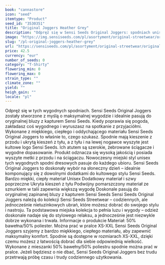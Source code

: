 ```yaml
---
book: "cannastore"
icon: "seed"
itemtype: "Product"
seed_id: "3530351"
title: "Original Joggers Heather Grey"
description: "Odpręż się w Sensi Seeds Original Joggers: spodniach unisex stworzonych z myślą o maksymalnej wygodzie. Kup online teraz!"
image: "https://img.sensiseeds.com/pl/asortyment/original-streetwear/original-joggers-heather-grey-image.png"
slug: "/pl-original-joggers-heather-grey"
url: "https://sensiseeds.com/pl/asortyment/original-streetwear/original-joggers-heather-grey?a_aid=cannastore"
price: 42.5
currency: "eur"
number_of_seeds: 0
category: "T-Shirty"
flowering_min: 0
flowering_max: 0
strain_type: ""
climate_zone: ""
yield: ""
heigh_gain: ""
locale: "pl"
---
```

Odpręż się w tych wygodnych spodniach. Sensi Seeds Original Joggers zostały stworzone z myślą o maksymalnej wygodzie i idealnie pasują do oryginalnej bluzy z kapturem Sensi Seeds. Kiedy poprawia się pogoda, zakładasz coś wygodnego i wyruszasz na spotkanie z przyjaciółmi. Wykonane z miękkiego, ciepłego i oddychającego materiału Sensi Seeds Original Joggers to właśnie to, czego szukasz. Spodnie mają kieszenie z przodu i ukrytą kieszeń z tyłu, a z tyłu i na lewej nogawce wyszyte jest kultowe logo Sensi Seeds. Ich atutem są szerokie, żebrowane ściągacze i wygodne dopasowanie. Produkt odznacza się wysoką jakością i posiada wyszyte metki z przodu i na ściągaczu. Nowoczesny miejski styl unisex tych wygodnych spodni dresowych pasuje do każdego ubioru. Sensi Seeds Original Joggers to doskonały wybór na słoneczny dzień – idealnie komponujący się z dowolnymi dodatkami do kultowego stylu Sensi Seeds. Bardzo miękki, ciepły materiał Unisex Dodatkowy materiał i szwy poprzeczne Ukryta kieszeń z tyłu Podwójny pomarszczony materiał ze sznurkiem w talii zapewnia większą wygodę Doskonale pasują do oryginalnej zapinanej bluzy z kapturem Sensi Seeds Sensi Seeds Original Joggers należą do kolekcji Sensi Seeds Streetwear – codziennych, ale jednocześnie nietuzinkowych ubrań, które możesz dobrać do swojego stylu i nastroju. Ta podstawowa miejska kolekcja to pełnia luzu i wygody – odzież doskonale nadaje się do stylowego relaksu, a jednocześnie jest niezwykle dobrze wykonana i trwała. Informacje o produkcie Materiał: 50% bawełna/50% poliester. Można prać w pralce XS-XXL Sensi Seeds Original Joggers szyjemy z bardzo miękkiego, ciepłego materiału, aby zapewnić maksymalny komfort. Spodnie są dostępne w rozmiarach XS-XXL, dzięki czemu możesz z łatwością dobrać dla siebie odpowiednią wielkość. Wykonane z mieszanki 50% bawełny/50% poliestru spodnie można prać w pralce. Jeżeli będziesz o nie dbać, Sensi Seeds Original Joggers bez trudu przetrwają próbę czasu i trudy codziennego użytkowania.
